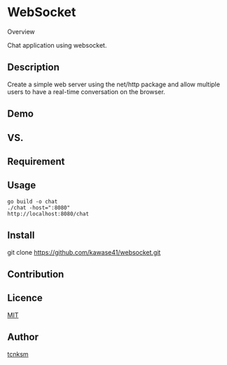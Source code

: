 WebSocket
====

Overview

Chat application using websocket.

## Description

Create a simple web server using the net/http package and allow multiple users to have a real-time conversation on the browser.

## Demo

## VS. 

## Requirement

## Usage

```
go build -o chat
./chat -host=":8080"
http://localhost:8080/chat
```

## Install

git clone https://github.com/kawase41/websocket.git

## Contribution

## Licence

[MIT](https://github.com/tcnksm/tool/blob/master/LICENCE)

## Author

[tcnksm](https://github.com/tcnksm)